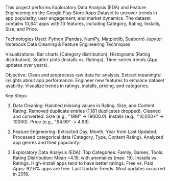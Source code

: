 This project performs Exploratory Data Analysis (EDA) and Feature Engineering on the Google Play Store Apps Dataset to uncover trends in app popularity, user engagement, and market dynamics. 
The dataset contains 10,841 apps with 13 features, including Category, Rating, Installs, Size, and Price.

Technologies Used:
 Python (Pandas, NumPy, Matplotlib, Seaborn)
 Jupyter Notebook
 Data Cleaning & Feature Engineering Techniques
 
Visualizations:
 Bar charts (Category distribution).
 Histograms (Rating distribution).
 Scatter plots (Installs vs. Ratings).
 Time-series trends (App updates over years).

Objective:
 Clean and preprocess raw data for analysis.
 Extract meaningful insights about app performance.
 Engineer new features to enhance dataset usability.
 Visualize trends in ratings, installs, pricing, and categories.

Key Steps:
 1. Data Cleaning:
    Handled missing values in Rating, Size, and Content Rating.
    Removed duplicate entries (1,181 duplicates dropped).
    Cleaned and converted:
         Size (e.g., "19M" → 19000.0).
         Installs (e.g., "10,000+" → 10000).
         Price (e.g., "$4.99" → 4.99).
2. Feature Engineering:
   Extracted Day, Month, Year from Last Updated.
   Processed categorical data (Category, Type, Content Rating).
   Analyzed app genres and their popularity.
   
4. Exploratory Data Analysis (EDA):
   Top Categories: Family, Games, Tools.
   Rating Distribution: Mean ~4.19, with anomalies (max: 19).
   Installs vs. Ratings: High-install apps tend to have better ratings.
   Free vs. Paid Apps: 92.6% apps are free.
   Last Update Trends: Most updates occurred in 2018.
